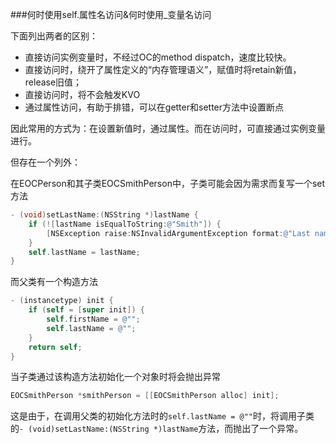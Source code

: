 ###何时使用self.属性名访问&何时使用_变量名访问

下面列出两者的区别：

- 直接访问实例变量时，不经过OC的method dispatch，速度比较快。
- 直接访问时，绕开了属性定义的“内存管理语义”，赋值时将retain新值，release旧值；
- 直接访问时，将不会触发KVO
- 通过属性访问，有助于排错，可以在getter和setter方法中设置断点

因此常用的方式为：在设置新值时，通过属性。而在访问时，可直接通过实例变量进行。

但存在一个列外：

在EOCPerson和其子类EOCSmithPerson中，子类可能会因为需求而复写一个set方法

```Objective-C
- (void)setLastName:(NSString *)lastName {
    if (![lastName isEqualToString:@"Smith"]) {
        [NSException raise:NSInvalidArgumentException format:@"Last name must be Smith"];
    }
    self.lastName = lastName;
}
```
而父类有一个构造方法
```Objective-C
- (instancetype) init {
    if (self = [super init]) {
        self.firstName = @"";
        self.lastName = @"";
    }
    return self;
}
```

当子类通过该构造方法初始化一个对象时将会抛出异常

```Objective-C
EOCSmithPerson *smithPerson = [[EOCSmithPerson alloc] init];
```

这是由于，在调用父类的初始化方法时的`self.lastName = @""`时，将调用子类的`- (void)setLastName:(NSString *)lastName`方法，而抛出了一个异常。